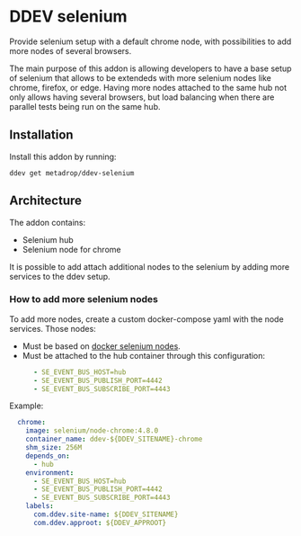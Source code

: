 # DDEV selenium

Provide selenium setup with a default chrome node, with possibilities to add more nodes of several browsers.

The main purpose of this addon is allowing developers to have a base setup of selenium
that allows to be extendeds with more selenium nodes like chrome, firefox, or edge. Having
more nodes attached to the same hub not only allows having several browsers, but load balancing
when there are parallel tests being run on the same hub.

## Installation

Install this addon by running:

```
ddev get metadrop/ddev-selenium
```

## Architecture

The addon contains:

- Selenium hub
- Selenium node for chrome

It is possible to add attach additional nodes to the selenium by adding more services to the ddev setup.

### How to add more selenium nodes

To add more nodes, create a custom docker-compose yaml with the node services. Those nodes:

- Must be based on [docker selenium nodes](https://github.com/SeleniumHQ/docker-selenium/#dev-and-beta-on-the-grid).
- Must be attached to the hub container through this configuration:
```yaml
      - SE_EVENT_BUS_HOST=hub
      - SE_EVENT_BUS_PUBLISH_PORT=4442
      - SE_EVENT_BUS_SUBSCRIBE_PORT=4443
```

Example:

```yaml
  chrome:
    image: selenium/node-chrome:4.8.0
    container_name: ddev-${DDEV_SITENAME}-chrome
    shm_size: 256M
    depends_on:
      - hub
    environment:
      - SE_EVENT_BUS_HOST=hub
      - SE_EVENT_BUS_PUBLISH_PORT=4442
      - SE_EVENT_BUS_SUBSCRIBE_PORT=4443
    labels:
      com.ddev.site-name: ${DDEV_SITENAME}
      com.ddev.approot: ${DDEV_APPROOT}
```
